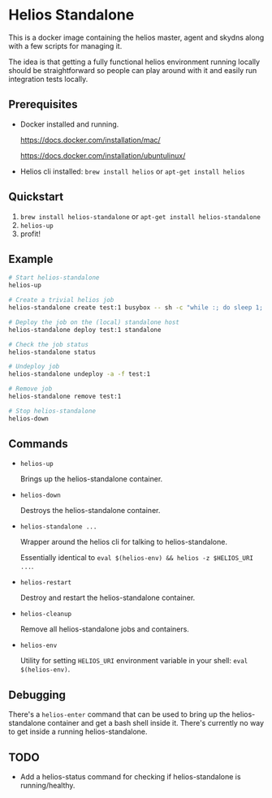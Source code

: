 Helios Standalone
=================

This is a docker image containing the helios master, agent and skydns along
with a few scripts for managing it.

The idea is that getting a fully functional helios environment running locally
should be straightforward so people can play around with it and easily run
integration tests locally.


Prerequisites
-------------

* Docker installed and running.

  https://docs.docker.com/installation/mac/

  https://docs.docker.com/installation/ubuntulinux/

* Helios cli installed: `brew install helios` or `apt-get install helios`


Quickstart
----------

1. `brew install helios-standalone` or `apt-get install helios-standalone`
2. `helios-up`
3. profit!


Example
-------

```sh
# Start helios-standalone
helios-up

# Create a trivial helios job
helios-standalone create test:1 busybox -- sh -c "while :; do sleep 1; done"

# Deploy the job on the (local) standalone host
helios-standalone deploy test:1 standalone

# Check the job status
helios-standalone status

# Undeploy job
helios-standalone undeploy -a -f test:1

# Remove job
helios-standalone remove test:1

# Stop helios-standalone
helios-down
```


Commands
--------

* `helios-up`

  Brings up the helios-standalone container.

* `helios-down`

  Destroys the helios-standalone container.

* `helios-standalone ...`

  Wrapper around the helios cli for talking to helios-standalone.

  Essentially identical to `eval $(helios-env) && helios -z $HELIOS_URI ...`.

* `helios-restart`

  Destroy and restart the helios-standalone container.

* `helios-cleanup`

  Remove all helios-standalone jobs and containers.

* `helios-env`

  Utility for setting `HELIOS_URI` environment variable in your
  shell: `eval $(helios-env)`.


Debugging
---------

There's a `helios-enter` command that can be used to bring up the
helios-standalone container and get a bash shell inside it. There's
currently no way to get inside a running helios-standalone.


TODO
----

* Add a helios-status command for checking if helios-standalone is running/healthy.
